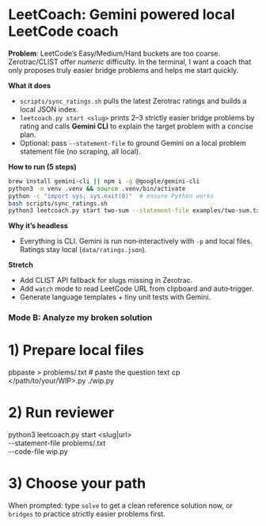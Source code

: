 # LeetCoach: Gemini powered local LeetCode coach

**Problem**: LeetCode’s Easy/Medium/Hard buckets are too coarse. Zerotrac/CLIST offer *numeric* difficulty. In the terminal, I want a coach that only proposes truly easier bridge problems and helps me start quickly.

**What it does**
- `scripts/sync_ratings.sh` pulls the latest Zerotrac ratings and builds a local JSON index.
- `leetcoach.py start <slug>` prints 2–3 strictly easier bridge problems by rating and calls **Gemini CLI** to explain the target problem with a concise plan.
- Optional: pass `--statement-file` to ground Gemini on a local problem statement file (no scraping, all local).

**How to run (5 steps)**
```bash
brew install gemini-cli || npm i -g @google/gemini-cli
python3 -m venv .venv && source .venv/bin/activate
python -c "import sys; sys.exit(0)"  # ensure Python works
bash scripts/sync_ratings.sh
python3 leetcoach.py start two-sum --statement-file examples/two-sum.txt
```

**Why it’s headless**
- Everything is CLI. Gemini is run non‑interactively with `-p` and local files. Ratings stay local (`data/ratings.json`).

**Stretch**
- Add CLIST API fallback for slugs missing in Zerotrac.
- Add `watch` mode to read LeetCode URL from clipboard and auto‑trigger.
- Generate language templates + tiny unit tests with Gemini.

### Mode B: Analyze my broken solution

# 1) Prepare local files
pbpaste > problems/<slug>.txt     # paste the question text
cp </path/to/your/WIP>.py ./wip.py

# 2) Run reviewer
python3 leetcoach.py start <slug|url> \
  --statement-file problems/<slug>.txt \
  --code-file wip.py

# 3) Choose your path
When prompted: type `solve` to get a clean reference solution now, or `bridges` to practice strictly easier problems first.
